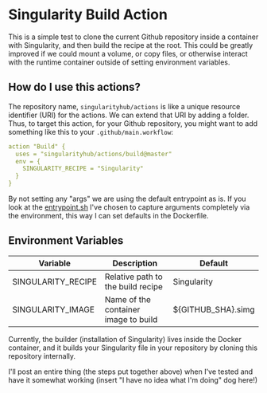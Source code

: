 # Singularity Build Action

This is a simple test to clone the current Github repository inside a container
with Singularity, and then build the recipe at the root. This could be greatly 
improved if we could mount a volume, or copy files, or otherwise interact
with the runtime container outside of setting environment variables.

## How do I use this actions?

The repository name, `singularityhub/actions` is like a unique resource identifier (URI)
for the actions. We can extend that URI by adding a folder. Thus, to target this action,
for your Github repository, you might want to add something like this to your
`.github/main.workflow`:

```yml
action "Build" {
  uses = "singularityhub/actions/build@master"
  env = {
    SINGULARITY_RECIPE = "Singularity"
  }
}
```

By not setting any "args" we are using the default entrypoint as is. If you 
look at the [entrypoint.sh](entrypoint.sh) I've chosen to capture arguments
completely via the environment, this way I can set defaults in the Dockerfile.

## Environment Variables

| Variable           | Description                       | Default     |
|--------------------|-----------------------------------|-------------|
| SINGULARITY_RECIPE | Relative path to the build recipe | Singularity |
| SINGULARITY_IMAGE  | Name of the container image to build | ${GITHUB_SHA}.simg

Currently, the builder (installation of Singularity) lives inside the Docker 
container, and it builds your Singularity file in your repository by cloning
this repository internally.

I'll post an entire thing (the steps put together above) when I've tested and
have it somewhat working (insert "I have no idea what I'm doing" dog here!)
